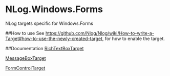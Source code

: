 # NLog.Windows.Forms
NLog targets specific for Windows.Forms

##How to use
See https://github.com/Nlog/Nlog/wiki/How-to-write-a-Target#how-to-use-the-newly-created-target, for how to enable the target.

##Documentation
[RichTextBoxTarget](https://github.com/NLog/NLog.Windows.Forms/wiki/RichTextBoxTarget)

[MessageBoxTarget](https://github.com/NLog/NLog.Windows.Forms/wiki/MessageBoxTarget)

[FormControlTarget](https://github.com/NLog/NLog.Windows.Forms/wiki/FormControlTarget)
